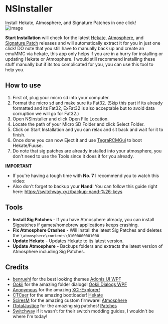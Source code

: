 # NSInstaller
Install Hekate, Atmosphere, and Signature Patches in one click!<br>
![image](https://user-images.githubusercontent.com/48512644/135766310-29f597d4-5393-48bd-b1bd-f80360c0c3a4.png)


**Start Installation** will check for the latest <a href="https://github.com/CTCaer/hekate">Hekate</a>, <a href="https://github.com/Atmosphere-NX/Atmosphere">Atmosphere</a>, and [Signature Patch](https://github.com/ITotalJustice/patches) releases and will automatically extract it for you in just one click! DO note that you still have to manually back up and create an emuMMC via hekate, this app only helps if you are in a hurry for installing or updating Hekate or Atmosphere. I would still recommend installing these stuff manually but if its too complicated for you, you can use this tool to help you.

## How to use
1. First of, plug your micro sd into your computer.
2. Format the micro sd and make sure its Fat32. (Skip this part if its already formatted and its Fat32, ExFat32 is also acceptable but to avoid data corruption we will go for Fat32.)
3. Open NSInstaller and click Open File Location.
4. Locate the path of your Micro SD Folder and click Select Folder.
5. Click on Start Installation and you can relax and sit back and wait for it to finish.
7. Once done you can now Eject it and use [TegraRCMGui](https://github.com/eliboa/TegraRcmGUI) to boot Hekate/Fuuse.
8. Do note that sig patches are already installed into your atmosphere, you don't need to use the Tools since it does it for you already.

**IMPORTANT**
- If you're having a tough time with **No. 7** I recommend you to watch this video: 
- Also don't forget to backup your **Nand**! You can follow this guide right here: https://switchway.xyz/backup-nand-%26-keys

## Tools
- **Install Sig Patches** - If you have Atmosphere already, you can install Sigpatches if games/homebrew applications keeps crashing.
- **Fix Atmosphere Crashes** - Will install the latest Sig Patches and deletes the `\atmosphere\contents\01000000001000`
- **Update Hekate** - Updates Hekate to its latest version.
- **Update Atmosphere** - Backups folders and extracts the latest version of Atmosphere including Sig Patches.

## Credits
- [benruehl](https://github.com/benruehl) for the best looking themes [Adonis UI WPF](https://github.com/benruehl/adonis-ui/)
- [Ookii](https://github.com/ookii-dialogs) for the amazing folder dialogs! [Ookii Dialogs WPF](https://github.com/ookii-dialogs/ookii-dialogs-wpf)
- [Anonymous](#) for the amazing [XCI-Explorer!](https://github.com/StudentBlake/XCI-Explorer)
- [CTCaer](https://github.com/CTCaer) for the amazing bootloader! [Hekate](https://github.com/CTCaer/hekate)
- [SciresM](https://github.com/Atmosphere-NX) for the amazing custom firmware! [Atmosphere](https://github.com/Atmosphere-NX/Atmosphere)
- [ITotalJustice](https://github.com/ITotalJustice) for the amazing sig patches! [Patches](https://github.com/ITotalJustice/patches)
- [Switchway](https://switchway.xyz/) if it wasn't for their switch modding guides, I wouldn't be where I'm today!
